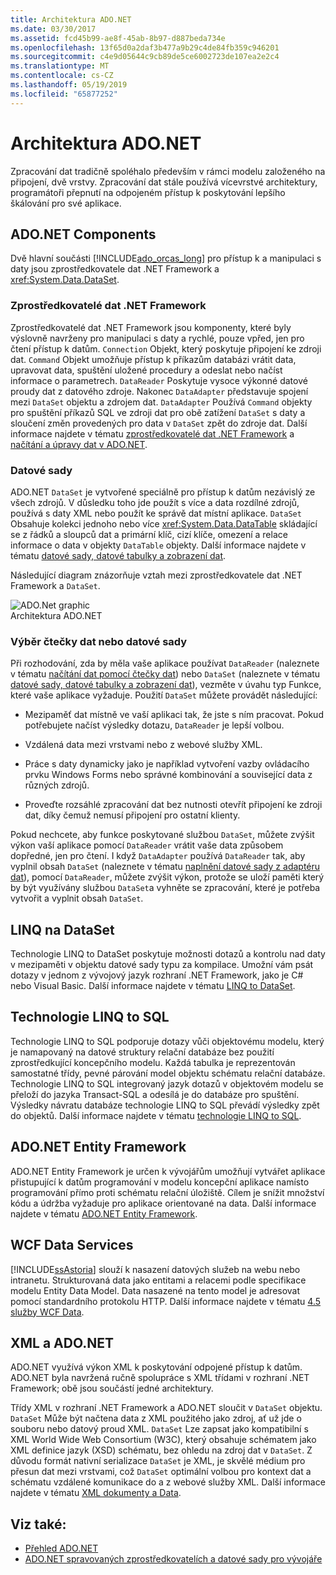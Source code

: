 ```yaml
---
title: Architektura ADO.NET
ms.date: 03/30/2017
ms.assetid: fcd45b99-ae8f-45ab-8b97-d887beda734e
ms.openlocfilehash: 13f65d0a2daf3b477a9b29c4de84fb359c946201
ms.sourcegitcommit: c4e9d05644c9cb89de5ce6002723de107ea2e2c4
ms.translationtype: MT
ms.contentlocale: cs-CZ
ms.lasthandoff: 05/19/2019
ms.locfileid: "65877252"
---
```

# <a name="adonet-architecture"></a>Architektura ADO.NET
Zpracování dat tradičně spoléhalo především v rámci modelu založeného na připojení, dvě vrstvy. Zpracování dat stále používá vícevrstvé architektury, programátoři přepnutí na odpojeném přístup k poskytování lepšího škálování pro své aplikace.  
  
## <a name="adonet-components"></a>ADO.NET Components  
 Dvě hlavní součásti [!INCLUDE[ado_orcas_long](../../../../includes/ado-orcas-long-md.md)] pro přístup k a manipulaci s daty jsou zprostředkovatele dat .NET Framework a <xref:System.Data.DataSet>.  
  
### <a name="net-framework-data-providers"></a>Zprostředkovatelé dat .NET Framework  
 Zprostředkovatelé dat .NET Framework jsou komponenty, které byly výslovně navrženy pro manipulaci s daty a rychlé, pouze vpřed, jen pro čtení přístup k datům. `Connection` Objekt, který poskytuje připojení ke zdroji dat. `Command` Objekt umožňuje přístup k příkazům databázi vrátit data, upravovat data, spuštění uložené procedury a odeslat nebo načíst informace o parametrech. `DataReader` Poskytuje vysoce výkonné datové proudy dat z datového zdroje. Nakonec `DataAdapter` představuje spojení mezi `DataSet` objektu a zdrojem dat. `DataAdapter` Používá `Command` objekty pro spuštění příkazů SQL ve zdroji dat pro obě zatížení `DataSet` s daty a sloučení změn provedených pro data v `DataSet` zpět do zdroje dat. Další informace najdete v tématu [zprostředkovatelé dat .NET Framework](../../../../docs/framework/data/adonet/data-providers.md) a [načítání a úpravy dat v ADO.NET](../../../../docs/framework/data/adonet/retrieving-and-modifying-data.md).  
  
### <a name="the-dataset"></a>Datové sady  
 ADO.NET `DataSet` je vytvořené speciálně pro přístup k datům nezávislý ze všech zdrojů. V důsledku toho jde použít s více a data rozdílné zdrojů, používá s daty XML nebo použít ke správě dat místní aplikace. `DataSet` Obsahuje kolekci jednoho nebo více <xref:System.Data.DataTable> skládající se z řádků a sloupců dat a primární klíč, cizí klíče, omezení a relace informace o data v objekty `DataTable` objekty. Další informace najdete v tématu [datové sady, datové tabulky a zobrazení dat](../../../../docs/framework/data/adonet/dataset-datatable-dataview/index.md).  
  
 Následující diagram znázorňuje vztah mezi zprostředkovatele dat .NET Framework a `DataSet`.  
  
 ![ADO.Net graphic](../../../../docs/framework/data/adonet/media/ado-1-bpuedev11.png "ado_1_bpuedev11")  
Architektura ADO.NET  
  
### <a name="choosing-a-datareader-or-a-dataset"></a>Výběr čtečky dat nebo datové sady  
 Při rozhodování, zda by měla vaše aplikace používat `DataReader` (naleznete v tématu [načítání dat pomocí čtečky dat](../../../../docs/framework/data/adonet/retrieving-data-using-a-datareader.md)) nebo `DataSet` (naleznete v tématu [datové sady, datové tabulky a zobrazení dat](../../../../docs/framework/data/adonet/dataset-datatable-dataview/index.md)), vezměte v úvahu typ Funkce, které vaše aplikace vyžaduje. Použití `DataSet` můžete provádět následující:  
  
- Mezipaměť dat místně ve vaší aplikaci tak, že jste s ním pracovat. Pokud potřebujete načíst výsledky dotazu, `DataReader` je lepší volbou.  
  
- Vzdálená data mezi vrstvami nebo z webové služby XML.  
  
- Práce s daty dynamicky jako je například vytvoření vazby ovládacího prvku Windows Forms nebo správné kombinování a související data z různých zdrojů.  
  
- Proveďte rozsáhlé zpracování dat bez nutnosti otevřít připojení ke zdroji dat, díky čemuž nemusí připojení pro ostatní klienty.  
  
 Pokud nechcete, aby funkce poskytované službou `DataSet`, můžete zvýšit výkon vaší aplikace pomocí `DataReader` vrátit vaše data způsobem dopředné, jen pro čtení. I když `DataAdapter` používá `DataReader` tak, aby vyplnil obsah `DataSet` (naleznete v tématu [naplnění datové sady z adaptéru dat](../../../../docs/framework/data/adonet/populating-a-dataset-from-a-dataadapter.md)), pomocí `DataReader`, můžete zvýšit výkon, protože se uloží paměti který by být využívány službou `DataSet`a vyhněte se zpracování, které je potřeba vytvořit a vyplnit obsah `DataSet`.  
  
## <a name="linq-to-dataset"></a>LINQ na DataSet  
 Technologie LINQ to DataSet poskytuje možnosti dotazů a kontrolu nad daty v mezipaměti v objektu datové sady typu za kompilace. Umožní vám psát dotazy v jednom z vývojový jazyk rozhraní .NET Framework, jako je C# nebo Visual Basic. Další informace najdete v tématu [LINQ to DataSet](../../../../docs/framework/data/adonet/linq-to-dataset.md).  
  
## <a name="linq-to-sql"></a>Technologie LINQ to SQL  
 Technologie LINQ to SQL podporuje dotazy vůči objektovému modelu, který je namapovaný na datové struktury relační databáze bez použití zprostředkující koncepčního modelu. Každá tabulka je reprezentován samostatné třídy, pevné párování model objektu schématu relační databáze. Technologie LINQ to SQL integrovaný jazyk dotazů v objektovém modelu se přeloží do jazyka Transact-SQL a odesílá je do databáze pro spuštění. Výsledky návratu databáze technologie LINQ to SQL převádí výsledky zpět do objektů. Další informace najdete v tématu [technologie LINQ to SQL](../../../../docs/framework/data/adonet/sql/linq/index.md).  
  
## <a name="adonet-entity-framework"></a>ADO.NET Entity Framework  
 ADO.NET Entity Framework je určen k vývojářům umožňují vytvářet aplikace přistupující k datům programování v modelu koncepční aplikace namísto programování přímo proti schématu relační úložiště. Cílem je snížit množství kódu a údržba vyžaduje pro aplikace orientované na data. Další informace najdete v tématu [ADO.NET Entity Framework](../../../../docs/framework/data/adonet/ef/index.md).  
  
## <a name="wcf-data-services"></a>WCF Data Services  
 [!INCLUDE[ssAstoria](../../../../includes/ssastoria-md.md)] slouží k nasazení datových služeb na webu nebo intranetu. Strukturovaná data jako entitami a relacemi podle specifikace modelu Entity Data Model. Data nasazené na tento model je adresovat pomocí standardního protokolu HTTP. Další informace najdete v tématu [4.5 služby WCF Data](../../../../docs/framework/data/wcf/index.md).  
  
## <a name="xml-and-adonet"></a>XML a ADO.NET  
 ADO.NET využívá výkon XML k poskytování odpojené přístup k datům. ADO.NET byla navržená ručně spolupráce s XML třídami v rozhraní .NET Framework; obě jsou součástí jedné architektury.  
  
 Třídy XML v rozhraní .NET Framework a ADO.NET sloučit v `DataSet` objektu. `DataSet` Může být načtena data z XML použitého jako zdroj, ať už jde o souboru nebo datový proud XML. `DataSet` Lze zapsat jako kompatibilní s XML World Wide Web Consortium (W3C), který obsahuje schématem jako XML definice jazyk (XSD) schématu, bez ohledu na zdroj dat v `DataSet`. Z důvodu formát nativní serializace `DataSet` je XML, je skvělé médium pro přesun dat mezi vrstvami, což `DataSet` optimální volbou pro kontext dat a schématu vzdálené komunikace do a z webové služby XML. Další informace najdete v tématu [XML dokumenty a Data](../../../../docs/standard/data/xml/index.md).  
  
## <a name="see-also"></a>Viz také:

- [Přehled ADO.NET](../../../../docs/framework/data/adonet/ado-net-overview.md)
- [ADO.NET spravovaných zprostředkovatelích a datové sady pro vývojáře](https://go.microsoft.com/fwlink/?LinkId=217917)
